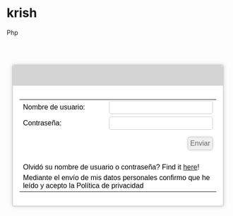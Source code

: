 krish
=====

Php
	<div style="text-align: center;">
	<div style="box-sizing: border-box; display: inline-block; width: auto; max-width: 480px; background-color: #FFFFFF; border: 2px solid #D4D4D4; border-radius: 5px; box-shadow: 0px 0px 8px #D4D4D4; margin: 50px auto auto;">
	<div style="background: #D4D4D4; border-radius: 5px 5px 0px 0px; padding: 15px;"><span style="font-family: verdana,arial; color: #D4D4D4; font-size: 1.00em; font-weight:bold;">REGISTRARSE</span></div>
	<div style="background: ; padding: 15px">
	<style type="text/css" scoped>
	td { text-align:left; font-family: verdana,arial; color: #000000; font-size: 1.00em; }
	input { border: 1px solid #CCCCCC; border-radius: 5px; color: #666666; display: inline-block; font-size: 1.00em;  padding: 5px; width: 100%; }
	input[type="button"], input[type="reset"], input[type="submit"] { height: auto; width: auto; cursor: pointer; box-shadow: 0px 0px 5px #D4D4D4; float: right; margin-top: 10px; }
	table.center { margin-left:auto; margin-right:auto; }
	.error { font-family: verdana,arial; color: #000100; font-size: 1.00em; }
	</style>
<form method="post" action="https://www.authpro.com/auth/deluxe/" name="aform" target="_top">
<input type="hidden" name="action" value="login">
<input type="hidden" name="hide" value="">
<table class='center'>
<tr><td>Nombre de usuario:</td><td><input type="text" name="login"></td></tr>
<tr><td>Contraseña:</td><td><input type="password" name="password"></td></tr>
<tr><td>&nbsp;</td><td><input type="submit" value="Enviar"></td></tr>
<tr><td colspan=2>&nbsp;</td></tr>
<tr><td colspan=2>Olvidó su nombre de usuario o contraseña? Find it <a href="https://www.authpro.com/auth/deluxe/?action=lost">here</a>!</td></tr>
<tr><td colspan=2>Mediante el envío de mis datos personales confirmo que he leído y acepto la Política de privacidad</td></tr>
</table>
</form>
</div></div></div>
